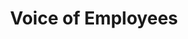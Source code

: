 ---
title: "Voice of Employees"
slug: "hr-employee-voice"
headertext: Case Studies
subheadertext: "Real Results: AI in Action"
industry: Healthcare
service: AI Product Development # Select one of the following service types: AI Assessment, AI Ops & Data Foundations, or AI Product Development
case:
  - title: Problem
    description: The client spent significant time and money analyzing employee sentiment, delaying critical insights and issue prioritization.
  - title: Solution
    description: Rotational automated comment categorization, sentiment analysis, and issue prioritization for faster, more actionable insights.
  - title: Results
    # If there should only be 1 bullet point in the Results box, delete one of the - result fields
    results:
      - result: 70% reduction in analysis time
      - result: Instant categorization of employee feedback
      - result: Prioritized key issues for faster resolution
real_results:
  tagline: Innovate or Stagnate
  title: Real Results
  description: The client’s HR team struggled to process large volumes of employee feedback from satisfaction surveys. Categorizing, summarizing, and identifying key patterns was labor-intensive, often taking so long that insights were outdated and irrelevant by the time they reached leadership.
  approach: Rotational implemented an AI-driven solution using natural language processing (NLP) to categorize employee comments from surveys. The system used sentiment analysis to assess the emotional tone of feedback and applied topic modeling to automatically group comments by themes, identifying key patterns. A priority ranking algorithm was deployed to flag critical issues based on frequency and sentiment, providing actionable insights for HR and leadership. The platform generated real-time dashboards, enabling both HR and executives to view prioritized concerns and track employee sentiment over time, significantly reducing manual analysis efforts.
  result: After using Rotational’s solution, the client cut analysis time by 70%, instantly categorized employee feedback, and prioritized key issues for HR and leadership. This led to more timely decision-making, faster issue resolution, and significantly improved employee satisfaction.
---
